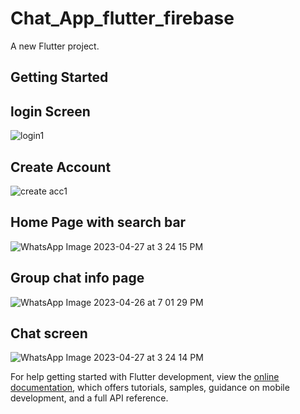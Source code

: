 # Chat_App_flutter_firebase

A new Flutter project.

## Getting Started

## login Screen
![login1](https://user-images.githubusercontent.com/55029779/234533853-bbf20fda-954f-4e0a-a14e-a2844fa13bf6.jpeg)

## Create Account
![create acc1](https://user-images.githubusercontent.com/55029779/234534090-00ee6f8b-13d8-4d1b-a5b9-591aa2856c63.jpeg)

## Home Page with search bar
![WhatsApp Image 2023-04-27 at 3 24 15 PM](https://user-images.githubusercontent.com/78201104/234845344-df2a2acf-34bc-4961-8e61-086f01f3b4af.jpeg)

## Group chat info page
![WhatsApp Image 2023-04-26 at 7 01 29 PM](https://user-images.githubusercontent.com/78201104/234845426-245737e6-7c95-4da8-ab6c-8807d9b085c8.jpeg)

## Chat screen
![WhatsApp Image 2023-04-27 at 3 24 14 PM](https://user-images.githubusercontent.com/78201104/234845884-4b9b7a51-5b70-41c1-838e-4887b0e058d6.jpeg)




For help getting started with Flutter development, view the
[online documentation](https://docs.flutter.dev/), which offers tutorials,
samples, guidance on mobile development, and a full API reference.
